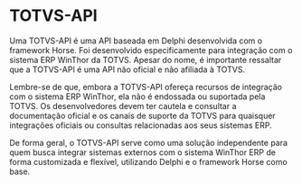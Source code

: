 # TOTVS-API
Uma TOTVS-API é uma API baseada em Delphi desenvolvida com o framework Horse. Foi desenvolvido especificamente para integração com o sistema ERP WinThor da TOTVS. Apesar do nome, é importante ressaltar que a TOTVS-API é uma API não oficial e não afiliada à TOTVS.

Lembre-se de que, embora a TOTVS-API ofereça recursos de integração com o sistema ERP WinThor, ela não é endossada ou suportada pela TOTVS. Os desenvolvedores devem ter cautela e consultar a documentação oficial e os canais de suporte da TOTVS para quaisquer integrações oficiais ou consultas relacionadas aos seus sistemas ERP.

De forma geral, o TOTVS-API serve como uma solução independente para quem busca integrar sistemas externos com o sistema WinThor ERP de forma customizada e flexível, utilizando Delphi e o framework Horse como base.
